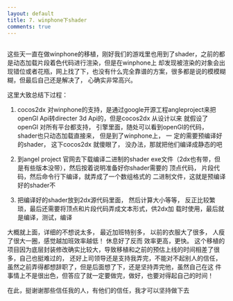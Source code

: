 ```yaml
---
layout: default
title: 7. winphone下shader
comments: true
---
```


##
这些天一直在做winphone的移植，刚好我们的游戏里也用到了shader，之前的都是动态加载片段着色代码进行渲染，但是在winphone上
却发现被渲染的对象会出现错位或者花瓶，网上找了下，也没有什么完全靠谱的方案，很多都是说的模模糊糊，但最后自己还是解决了，
心确实非常高兴。

这里大致总结下过程：                   
1. cocos2dx 对winphone的支持，是通过google开源工程angleproject来把openGl Api转directer 3d Api的，但是cocos2dx 从设计以来
就假设了openGl 对所有平台都支持， 引擎里面，随处可以看到openGl的代码，shader也只动态加载直接来， 但是到了winphone上， 一
定的需要预编译好的shader， 这下cocos2dx 就傻眼了， 没办法，那就把他们编译成静态的吧

2. 到angel project 官网去下载编译二进制的shader exe文件（2dx也有带，但是有些版本没带），然后按着说明准备好你shader需要的
顶点代码， 片段代码，然后命令行下编译，就弄成了一个数组格式的 二进制文件，这就是预编译好的shader不

3. 把编译好的shader放到2dx源代码里面， 然后计算大小等等， 反正比较繁琐，最后还需要将顶点和片段代码弄成文本形式，供2dx加
载时使用，最后就是编译，测试，编译

大概就上面，详细的不想说太多， 最近加班特别多， 以前的衣服大了很多， 人瘦了很大一圈，感觉越加班效率越低！ 休息好了反而
效率更高，更快。 这个移植的项目因为底层封装修改确实比较大，导致移植和之前的预估上线的时间相差了很多，自己也挺难过的，
还好上司领导还是支持我弄完，不能对不起别人的信任，虽然之前弄得都想辞职了，但是后面想了下，还是坚持弄完他，虽然自己在这
件事情上不是很出色，但答应了就一定要做完，做好，也要对得起自己的时间！

在此，挺谢谢那些信任我的人，有他们的信任，我才可以坚持做下去
 
